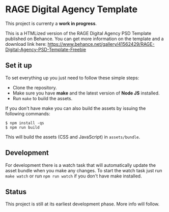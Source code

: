 # RAGE Digital Agency Template

This project is currenty a **work in progress**.

This is a HTMLized version of the RAGE Digital Agency PSD Template published on Behance. You can get more information on the template and a download link here: https://www.behance.net/gallery/41562429/RAGE-Digital-Agency-PSD-Template-Freebie

## Set it up

To set everything up you just need to follow these simple steps:

* Clone the repository.
* Make sure you have **make** and the latest version of **Node JS** installed.
* Run ```make``` to build the assets.

If you don't have make you can also build the assets by issuing the following commands:

```
$ npm install -qs
$ npm run build
```

This will build the assets (CSS and JavaScript) in ```assets/bundle```.

## Development

For development there is a watch task that will automatically update the asset bundle when you make any changes. To start the watch task just run ```make watch``` or run ```npm run watch``` if you don't have make installed.

## Status

This project is still at its earliest development phase. More info will follow.
